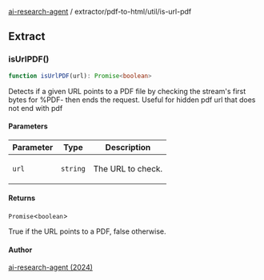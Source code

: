 [ai-research-agent](../../../modules.md) / extractor/pdf-to-html/util/is-url-pdf

## Extract

### isUrlPDF()

```ts
function isUrlPDF(url): Promise<boolean>
```

Detects if a given URL points to a PDF file by checking
the stream's first bytes for %PDF-  then ends  the request.
Useful for hidden pdf url that does not end with pdf

#### Parameters

<table>
<thead>
<tr>
<th>Parameter</th>
<th>Type</th>
<th>Description</th>
</tr>
</thead>
<tbody>
<tr>
<td>

`url`

</td>
<td>

`string`

</td>
<td>

The URL to check.

</td>
</tr>
</tbody>
</table>

#### Returns

`Promise`&lt;`boolean`&gt;

True if the URL points to a PDF, false otherwise.

#### Author

[ai-research-agent (2024)](https://airesearch.js.org)

